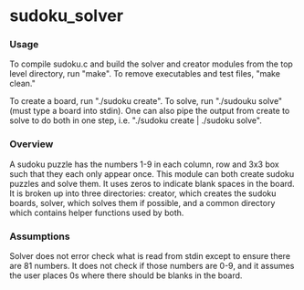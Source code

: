 # sudoku_solver

### Usage
To compile sudoku.c and build the solver and creator modules from the top level directory, run "make". To remove executables and test files, "make clean."

To create a board, run "./sudoku create". To solve, run "./sudouku solve" (must type a board into stdin). One can also pipe the output from create to solve to do both in one step, i.e. "./sudoku create | ./sudoku solve". 

### Overview
A sudoku puzzle has the numbers 1-9 in each column, row and 3x3 box such that they each only appear once. This module can both create sudoku puzzles and solve them. It uses zeros to indicate blank spaces in the board. It is broken up into three directories: creator, which creates the sudoku boards, solver, which solves them if possible, and a common directory which contains helper functions used by both. 

### Assumptions
Solver does not error check what is read from stdin except to ensure there are 81 numbers. It does not check if those numbers are 0-9, and it assumes the user places 0s where there should be blanks in the board. 
